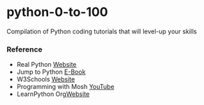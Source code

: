 # python-0-to-100
Compilation of Python coding tutorials that will level-up your skills




















### Reference

- Real Python [Website](https://realpython.com/)
- Jump to Python [E-Book](https://wikidocs.net/book/1)
- W3Schools [Website](https://www.w3schools.com/python/)
- Programming with Mosh [YouTube](https://www.youtube.com/watch?v=kqtD5dpn9C8&ab_channel=ProgrammingwithMosh)
- LearnPython Org[Website](https://www.learnpython.org/)
